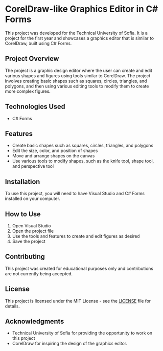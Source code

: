 # CorelDraw-like Graphics Editor in C# Forms

This project was developed for the Technical University of Sofia. It is a project for the first year and showcases a graphics editor that is similar to CorelDraw, built using C# Forms.

## Project Overview

The project is a graphic design editor where the user can create and edit various shapes and figures using tools similar to CorelDraw. The project involves creating basic shapes such as squares, circles, triangles, and polygons, and then using various editing tools to modify them to create more complex figures.

## Technologies Used

- C# Forms

## Features

- Create basic shapes such as squares, circles, triangles, and polygons
- Edit the size, color, and position of shapes
- Move and arrange shapes on the canvas
- Use various tools to modify shapes, such as the knife tool, shape tool, and perspective tool

## Installation

To use this project, you will need to have Visual Studio and C# Forms installed on your computer.

## How to Use

1. Open Visual Studio
2. Open the project file
3. Use the tools and features to create and edit figures as desired
4. Save the project

## Contributing

This project was created for educational purposes only and contributions are not currently being accepted.

## License

This project is licensed under the MIT License - see the [LICENSE](LICENSE) file for details.

## Acknowledgments

- Technical University of Sofia for providing the opportunity to work on this project
- CorelDraw for inspiring the design of the graphics editor.
